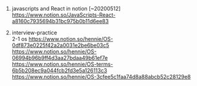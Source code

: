 1. javascripts and React in notion [~20200512] <br>
https://www.notion.so/JavaScripts-React-a8160c7935694b31bc975b0b11d6ee83

2. interview-practice<br>
2-1 os
https://www.notion.so/hennie/OS-0df873e0225f42a2a0031e2be6be03c5 <br>
https://www.notion.so/hennie/OS-06994b96b9ff4d3aa27bdaa49b61ef7e <br>
https://www.notion.so/hennie/OS-terms-6b5b208ec9a044fcb2fd3e5a126113c3 <br>
https://www.notion.so/hennie/OS-3cfee5c1faa74d8a88abcb52c28129e8
